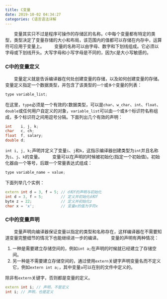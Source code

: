 ```yaml
---
title: C变量
date: 2019-10-02 04:34:27
categories: C语言语法详解
---
```

&emsp;&emsp;变量其实只不过是程序可操作的存储区的名称。`C`中每个变量都有特定的类型，类型决定了变量存储的大小和布局，该范围内的值都可以存储在内存中，运算符可应用于变量上。
&emsp;&emsp;变量的名称可以由字母、数字和下划线组成。它必须以字母或下划线开头。大写字母和小写字母是不同的，因为`C`是大小写敏感的。

### C中的变量定义

&emsp;&emsp;变量定义就是告诉编译器在何处创建变量的存储，以及如何创建变量的存储。变量定义指定一个数据类型，并包含了该类型的`一个`或`多个`变量的列表：

``` cpp
type variable_list;
```

在这里，`type`必须是一个有效的`C`数据类型，可以是`char`、`w_char`、`int`、`float`、`double`或任何用户自定义的对象，`variable_list`可以由`一个`或`多个`标识符名称组成，多个标识符之间用逗号分隔。下面列出几个有效的声明：

``` cpp
int    i, j, k;
char   c, ch;
float  f, salary;
double d;
```

`int i, j, k;`声明并定义了变量`i`、`j`和`k`，这指示编译器创建类型为`int`并且名称为`i`、`j`、`k`的变量。
&emsp;&emsp;变量可以在声明的时候被初始化(指定一个初始值)。初始化器由一个等号，后跟一个常量表达式组成：

``` cpp
type variable_name = value;
```

下面列举几个实例：

``` cpp
extern int d = 3, f = 5; // d和f的声明与初始化
int d = 3, f = 5;        // 定义并初始化d和f
byte z = 22;             // 定义并初始化z
char x = 'x';            // 变量x的值为字符x
```

### C中的变量声明

&emsp;&emsp;变量声明向编译器保证变量以指定的类型和名称存在，这样编译器在不需要知道变量完整细节的情况下也能继续进一步的编译。
&emsp;&emsp;变量的声明有两种情况：

1. 一种是需要建立存储空间的，例如`int a;`在声明的时候就已经建立了存储空间。
2. 另一种是不需要建立存储空间的，通过使用`extern`关键字声明变量名而不定义它，例如`extern int a;`，其中变量`a`可以在别的文件中定义的。

除非有`extern`关键字，否则都是变量的定义。

``` cpp
extern int i; // 声明，不是定义
int i; // 声明，也是定义
```